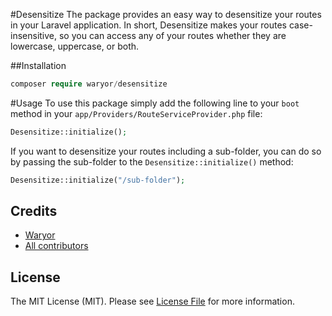 #Desensitize
The package provides an easy way to desensitize your routes in your Laravel application. In short, Desensitize makes your routes case-insensitive, so you can access any of your routes whether they are lowercase, uppercase, or both.

##Installation
```php
composer require waryor/desensitize
```

#Usage
To use this package simply add the following line to your `boot` method in your `app/Providers/RouteServiceProvider.php` file:
```php
Desensitize::initialize();
```

If you want to desensitize your routes including a sub-folder, you can do so by passing the sub-folder to the `Desensitize::initialize()` method:
```php
Desensitize::initialize("/sub-folder");
```

## Credits

- [Waryor](https://waryor.com)
- [All contributors](../../contributors)

## License

The MIT License (MIT). Please see [License File](LICENSE.md) for more information.